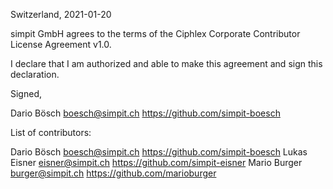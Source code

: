 Switzerland, 2021-01-20

simpit GmbH agrees to the terms of the Ciphlex Corporate Contributor License
Agreement v1.0.

I declare that I am authorized and able to make this agreement and sign this
declaration.

Signed,

Dario Bösch boesch@simpit.ch https://github.com/simpit-boesch

List of contributors:

Dario Bösch boesch@simpit.ch https://github.com/simpit-boesch
Lukas Eisner eisner@simpit.ch https://github.com/simpit-eisner
Mario Burger burger@simpit.ch https://github.com/marioburger